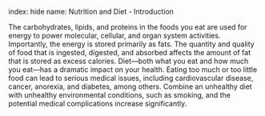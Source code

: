 index: hide
name: Nutrition and Diet - Introduction

The carbohydrates, lipids, and proteins in the foods you eat are used for energy to power molecular, cellular, and organ system activities. Importantly, the energy is stored primarily as fats. The quantity and quality of food that is ingested, digested, and absorbed affects the amount of fat that is stored as excess calories. Diet—both what you eat and how much you eat—has a dramatic impact on your health. Eating too much or too little food can lead to serious medical issues, including cardiovascular disease, cancer, anorexia, and diabetes, among others. Combine an unhealthy diet with unhealthy environmental conditions, such as smoking, and the potential medical complications increase significantly.
